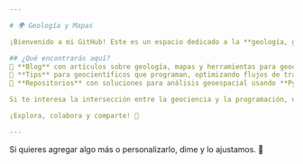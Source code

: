 ```yaml
---

# 🌍 Geología y Mapas  

¡Bienvenido a mi GitHub! Este es un espacio dedicado a la **geología, geociencia y cartografía**, donde comparto contenido para aquellos apasionados por el mundo geoespacial.  

## ¿Qué encontrarás aquí?  
🔹 **Blog** con artículos sobre geología, mapas y herramientas para geocientíficos.  
🔹 **Tips** para geocientíficos que programan, optimizando flujos de trabajo.  
🔹 **Repositorios** con soluciones para análisis geoespacial usando **Python, PostgreSQL y JavaScript**.  

Si te interesa la intersección entre la geociencia y la programación, este es tu lugar. 🌎💡  

¡Explora, colabora y comparte! 🚀

---
```


Si quieres agregar algo más o personalizarlo, dime y lo ajustamos. 🚀

<!---
geologiaymapas/geologiaymapas is a ✨ special ✨ repository because its `README.md` (this file) appears on your GitHub profile.
You can click the Preview link to take a look at your changes.
--->
